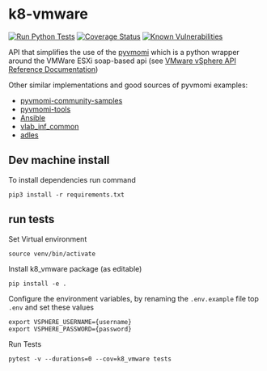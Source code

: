 # k8-vmware

[![Run Python Tests](https://github.com/k8-proxy/k8-vmware/workflows/Run%20Python%20Tests/badge.svg)](https://github.com/k8-proxy/k8-vmware/actions)
[![Coverage Status](https://coveralls.io/repos/github/k8-proxy/k8-vmware/badge.svg?branch=main&kill_cache=1)](https://coveralls.io/github/k8-proxy/k8-vmware?branch=main)
[![Known Vulnerabilities](https://snyk.io/test/github/k8-proxy/k8-vmware/badge.svg?targetFile=requirements.txt)](https://snyk.io/test/github/k8-proxy/k8-vmware?targetFile=requirements.txt)

API that simplifies the use of the [pyvmomi](https://github.com/vmware/pyvmomi) which is a python wrapper around the VMWare ESXi soap-based api (see [VMware vSphere API Reference Documentation](https://code.vmware.com/apis/968))

Other similar implementations and good sources of pyvmomi examples:
- [pyvmomi-community-samples](https://github.com/vmware/pyvmomi-community-samples)
- [pyvmomi-tools](https://github.com/vmware-archive/pyvmomi-tools)
- [Ansible](https://github.com/ansible-collections/community.vmware/blob/main/plugins/modules/vmware_guest.py])
- [vlab_inf_common](https://github.com/willnx/vlab_inf_common)
- [adles](https://www.programcreek.com/python/?code=GhostofGoes%2FADLES%2FADLES-master%2Fadles%2Fvsphere%2Fvsphere_class.py#)




## Dev machine install

To install dependencies run command

```pip3 install -r requirements.txt```

## run tests

Set Virtual environment

```source venv/bin/activate```

Install k8_vmware package (as editable)

```pip install -e .```

Configure the environment variables, by renaming the `.env.example` file top `.env` and set these values

```export VSPHERE_HOST={IP of ESXi server}
export VSPHERE_USERNAME={username}
export VSPHERE_PASSWORD={password}
``` 

Run Tests
```
pytest -v --durations=0 --cov=k8_vmware tests
```
